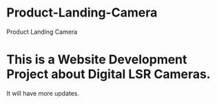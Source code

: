 # Product-Landing-Camera
Product Landing Camera
# This is a Website Development Project about Digital LSR Cameras. 
It will have more updates.
